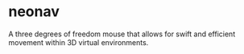 # neonav
A three degrees of freedom mouse that allows for swift and efficient movement within 3D virtual environments.
